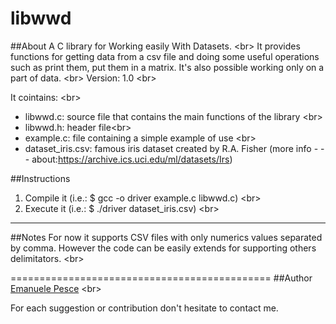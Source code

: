 libwwd
=======

##About
A C library for Working easily With Datasets. <br\>
It provides functions for getting data from a csv file and doing some useful operations such as print them, put them in a matrix. It's also possible working only on a part of data. <br\>
Version: 1.0 <br\>


It cointains: <br\>
- libwwd.c: source file that contains the main functions of the library <br\>
- libwwd.h: header file<br\>
- example.c: file containing a simple example of use <br\>
- dataset_iris.csv: famous iris dataset created by R.A. Fisher (more info - - - about:https://archive.ics.uci.edu/ml/datasets/Irs)

##Instructions
1. Compile it (i.e.: $ gcc -o driver example.c libwwd.c) <br\>
2. Execute it (i.e.: $ ./driver dataset_iris.csv) <br\>

---------------------------------------------
##Notes
For now it supports CSV files with only numerics values separated by comma. However the code can be easily extends for supporting others delimitators.  <br\>


=============================================
##Author
[Emanuele Pesce](https://github.com/emanuelepesce/) <br\>

For each suggestion or contribution don't hesitate to contact me.

